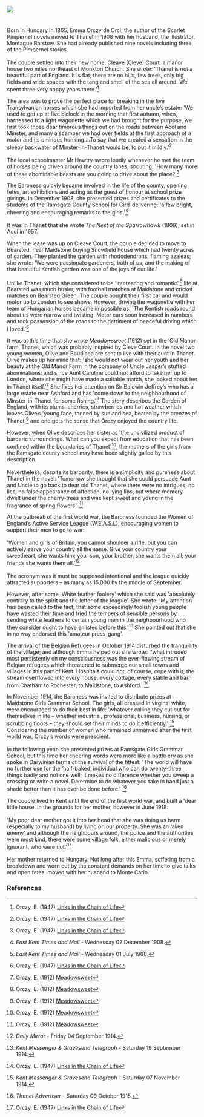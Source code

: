 <html><head></head><body><a href="https://dev.visual-essays.app"><img src="https://dev-visual-essays.netlify.app/images/ve-button.png"/></a>

<param author="Michelle Crowther" banner="/images/banners/20c.jpg" layout="vtl" title="Baroness Emmuska Orczy (1865-1947)" ve-config=""/>

<param aliases="Isle of Thanet" eid="Q590422" ve-entity=""/>
<param aliases="Monkton" eid="Q1917280" ve-entity=""/>
<param aliases="Acol" eid="Q2404354" ve-entity=""/>
<param aliases="Minster" eid="Q9033431" ve-entity=""/>
<param aliases="Ramsgate" eid="Q736439" ve-entity=""/>
<param aliases="Maidstone" eid="Q213180" ve-entity=""/>
<param aiases="Ashford" eid="Q725261" ve-entity=""/>
<param aliases="Bearsted" eid="Q2065577" ve-entity=""/>

#

Born in Hungary in 1865, Emma Orczy de Orci, the author of the Scarlet Pimpernel novels moved to Thanet in 1908 with her husband, the illustrator, Montague Barstow. She had already published nine novels including three of the Pimpernel stories. 
<br/><br/>
The couple settled into their new home, Cleave [Cleve] Court, a manor house two miles northeast of Monkton Church. She wrote: 'Thanet is not a beautiful part of England. It is flat; there are no hills, few trees, only big fields and wide spaces with the tang and smell of the sea all around. We spent three very happy years there.'[^ref1]   
<param manifest="https://iiif.juncture-digital.org/wc:Baroness_Emma_Orczy_%28Bassano%29.jpg/manifest.json" ve-image-v2/>

The area was to prove the perfect place for breaking in the five Transylvanian horses which she had imported from her uncle’s estate: 'We used to get up at five o’clock in the morning that first autumn, when, harnessed to a light wagonette which we had brought for the purpose, we first took those dear timorous things out on the roads between Acol and Minster, and many a scamper we had over fields at the first approach of a motor and its ominous honking….To say that we created a sensation in the sleepy backwater of Minster-in-Thanet would be, to put it mildly.'[^ref2]   
<br/>
The local schoolmaster Mr Hawtry swore loudly whenever he met the team of horses being driven around the country lanes, shouting: 'How many more of these abominable beasts are you going to drive about the place?'[^ref3]   
<param manifest="https://iiif.juncture-digital.org/wc:Minster-in-Thanet%2C_Kent_02.jpg/manifest.json" ve-image-v2/>

The Baroness quickly became involved in the life of the county, opening fetes, art exhibitions and acting as the guest of honour at school prize givings. In December 1908, she presented prizes and certificates to the students of the Ramsgate County School for Girls delivering: 'a few bright, cheering and encouraging remarks to the girls.'[^ref4]
<br/><br/>
It was in Thanet that she wrote _The Nest of the Sparrowhawk_ (1809), set in Acol in 1657.    
<param label="Ramsgate Commemorative Map 1884-1934" url="https://stor.artstor.org/stor/7d4c5d4c-62c0-40e9-a900-3b7400521033" ve-image=""/>

When the lease was up on Cleave Court, the couple decided to move to Bearsted, near Maidstone buying Snowfield house which had twenty acres of garden. They planted the garden with rhododendrons, flaming azaleas; she wrote: 'We were passionate gardeners, both of us, and the making of that beautiful Kentish garden was one of the joys of our life.' 
<br/><br/>
Unlike Thanet, which she considered to be 'interesting and romantic',[^ref5]  life at Bearsted was much busier, with football matches at Maidstone and cricket matches on Bearsted Green. The couple bought their first car and would motor up to London to see shows.  However, driving the wagonette with her team of Hungarian horses became impossible as:  'The Kentish roads round about us were narrow and twisting. Motor cars soon increased in numbers and took possession of the roads to the detriment of peaceful driving which I loved.'[^ref6]
<param manifest="https://iiif.juncture-digital.org/wc:Looking_over_Bearsted_Pond_towards_Bearsted_Green_-_geograph.org.uk_-_245781.jpg/manifest.json" ve-image-v2/>

It was at this time that she wrote _Meadowsweet_ (1912) set in the ‘Old Manor farm’ Thanet, which was probably inspired by Cleve Court. In the novel two young women, Olive and Boudicea are sent to live with their aunt in Thanet. Olive makes up her mind that: 'she would not wear out her youth and her beauty at the Old Manor Farm in the company of Uncle Jasper’s stuffed abominations: and since Aunt Caroline could not afford to take her up to London, where she might have made a suitable match, she looked about her in Thanet itself.'[^ref7]  She fixes her attention on Sir Baldwin Jeffrey’s who has a large estate near Ashford and has 'come down to the neighbourhood of Minster-in-Thanet for some fishing.'[^ref8] The story describes the Garden of England, with its plums, cherries, strawberries and hot weather which leaves Olive’s 'young face, tanned by sun and sea, beaten by the breezes of Thanet'[^ref9] and one gets the sense that Orczy enjoyed the country life.   
<param manifest="https://iiif.juncture-digital.org/wc:The_Church_of_St._Mary_Magdelene%2C_Monkton%2C_Kent_-_geograph.org.uk_-_493855.jpg/manifest.json" ve-image-v2/>

However, when Olive describes her sister as 'the uncivilized product of barbaric surroundings. What can you expect from education that has been confined within the boundaries of Thanet'[^ref10], the mothers of the girls from the Ramsgate county school may have been slightly galled by this description.
<br/><br/>
Nevertheless, despite its barbarity, there is a simplicity and pureness about Thanet in the novel: 'Tomorrow she thought that she could persuade Aunt and Uncle to go back to dear old Thanet, where there were no intrigues, no lies, no false appearance of affection, no lying lips, but where memory dwelt under the cherry-trees and was kept sweet and young in the fragrance of spring flowers.' [^ref11]
<param manifest="https://iiif.juncture-digital.org/wc:Cherry_Blossom_-_geograph.org.uk_-_418920.jpg/manifest.json" ve-image-v2/>

At the outbreak of the first world war, the Baroness founded the Women of England’s Active Service League (W.E.A.S.L), encouraging women to support their men to go to war:
<br/><br/>
'Women and girls of Britain, you cannot shoulder a rifle, but you can actively serve your country all the same. Give your country your sweetheart, she wants him; your son, your brother, she wants them all; your friends she wants them all.'[^ref12]
<br/><br/>
The acronym was it must be supposed intentional and the league quickly attracted supporters – as many as 15,000 by the middle of September. 
<param manifest="https://iiif.juncture-digital.org/wc:7_Collection_Eybl_Great_Britain_-_E._Kealey_-_Women_of_Britain_say_%E2%80%93_GO.jpg/manifest.json" ve-image-v2/>

However, after some 'White feather foolery' which she said was 'absolutely contrary to the spirit and the letter of the league'. She wrote: 'My attention has been called to the fact; that some exceedingly foolish young people have wasted their time and tried the tempers of sensible persons by sending white feathers to certain young men in the neighbourhood who they consider ought to have enlisted before this.'[^ref13] She pointed out that she in no way endorsed this 'amateur press-gang'. 
<param manifest="https://iiif.juncture-digital.org/gh:kent-map/images/20c/feather-1228678_1920.jpg/manifest.json" ve-image-v2/>

The arrival of the [Belgian Refugees](/20c-belgian-refugees/) in October 1914 disturbed the tranquillity of the village; and although Emma helped out she wrote: ''what intruded most persistently on my consciousness was the ever-flowing stream of Belgian refugees which threatened to submerge our small towns and villages in this part of Kent. Hospitals could not, of course, cope with it; the stream overflowed into every house, every cottage, every stable and barn from Chatham to Rochester, to Maidstone, to Ashford.' [^ref14] 
<param manifest="https://iiif.juncture-digital.org/gh:kent-map/images/20c/arrivalofbelgiansFMuseum.jpg/manifest.json" ve-image-v2/>

In November 1914, the Baroness was invited to distribute prizes at Maidstone Girls Grammar School. The girls, all dressed in virginal white, were encouraged to do their best in life: 'whatever calling they cut out for themselves in life – whether industrial, professional, business, nursing, or scrubbing floors – they should set their minds to do it efficiently.' [^ref15] Considering the number of women who remained unmarried after the first world war, Orczy’s words were prescient.
<br/><br/>
In the following year, she presented prizes at Ramsgate Girls Grammar School, but this time her cheering words were more like a battle cry as she spoke in Darwinian terms of the survival of the fittest: 'The world will have no further use for the ‘half-baked’ individual who can do twenty-three things badly and not one well; it makes no difference whether you sweep a crossing or write a novel. Determine to do whatever you take in hand just a shade better than it has ever be done before.' [^ref16] 
<param attribution="By kind permission of Maidstone Grammar School for Girls" label="Maidstone Grammar School for Girls at Albion Place" url="https://stor.artstor.org/stor/3e492cf1-989d-4c1d-9cda-e61b89ed1677" ve-image=""/>

The couple lived in Kent until the end of the first world war, and built a 'dear little house' in the grounds for her mother, however in June 1918: 
<br/><br/>
'My poor dear mother got it into her head that she was doing us harm (especially to my husband) by living on our property. She was an ‘alien enemy’ and although the neighbours around, the police and the authorities were most kind, there were some village folk, either malicious or merely ignorant, who were not.'[^ref17]  
<br/>
Her mother returned to Hungary. Not long after this Emma, suffering from a breakdown and worn out by the constant demands on her time to give talks and open fetes, moved with her husband to Monte Carlo. 
<param manifest="https://iiif.juncture-digital.org/wc:Ca._1914_World_War_I_propaganda%2C_pictorial_map_of_the_British_Isles.jpg/manifest.json" ve-image-v2/>

### References

[^ref1]: Orczy, E. (1947) [Links in the Chain of Life](http://gutenberg.net.au/ebooks20/2000341h.html)   
[^ref2]: Orczy, E. (1947) [Links in the Chain of Life](http://gutenberg.net.au/ebooks20/2000341h.html)   
[^ref3]: Orczy, E. (1947) [Links in the Chain of Life](http://gutenberg.net.au/ebooks20/2000341h.html)   
[^ref4]: _East Kent Times and Mail_ - Wednesday 02 December 1908.   
[^ref5]: _East Kent Times and Mail_ - Wednesday 01 July 1908.   
[^ref6]: Orczy, E. (1947) [Links in the Chain of Life](http://gutenberg.net.au/ebooks20/2000341h.html)   
[^ref7]: Orczy, E. (1912) [Meadowsweet](https://archive.org/details/meadowsweet00orcziala?ref=ol&amp;view=theater)   
[^ref8]: Orczy, E. (1912) [Meadowsweet](https://archive.org/details/meadowsweet00orcziala?ref=ol&amp;view=theater)   
[^ref9]: Orczy, E. (1912) [Meadowsweet](https://archive.org/details/meadowsweet00orcziala?ref=ol&amp;view=theater)   
[^ref10]: Orczy, E. (1912) [Meadowsweet](https://archive.org/details/meadowsweet00orcziala?ref=ol&amp;view=theater)   
[^ref11]: Orczy, E. (1912) [Meadowsweet](https://archive.org/details/meadowsweet00orcziala?ref=ol&amp;view=theater)   
[^ref12]: _Daily Mirror_ - Friday 04 September 1914.   
[^ref13]: _Kent Messenger &amp; Gravesend Telegraph_ - Saturday 19 September 1914.   
[^ref14]: Orczy, E. (1947) [Links in the Chain of Life](http://gutenberg.net.au/ebooks20/2000341h.html)   
[^ref15]: _Kent Messenger &amp; Gravesend Telegraph_ - Saturday 07 November 1914.      
[^ref16]: _Thanet Advertiser_ - Saturday 09 October 1915.   
[^ref17]: Orczy, E. (1947) [Links in the Chain of Life](http://gutenberg.net.au/ebooks20/2000341h.html)   

</body></html>